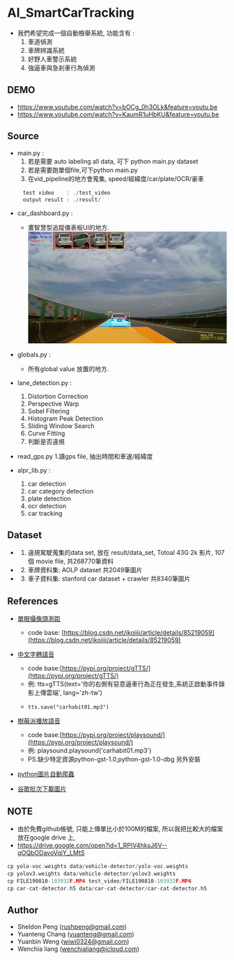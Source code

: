 # AI_SmartCarTracking
* 我們希望完成一個自動檢舉系統, 功能含有 : 
  1. 車道偵測
  2. 車牌辨識系統  
  3. 好野人車警示系統  
  4. 強逼車與急剎車行為偵測

## DEMO 
* https://www.youtube.com/watch?v=bOCg_0h3OLk&feature=youtu.be
* https://www.youtube.com/watch?v=KaumR1uHbKU&feature=youtu.be

## Source

* main.py : 
  1. 若是需要 auto labeling all data, 可下 python main.py dataset
  2. 若是需要跑單個file,可下python main.py
  3. 在vid_pipeline的地方會蒐集, speed/經緯度/car/plate/OCR/豪車
 
```c
     test video    : ./test_video      
     output result : ./result/
```
* car_dashboard.py :
  * 畫智慧型追蹤儀表板UI的地方.
  ![Smart Car Tracking Dashboard](./dashboard.jpg)
    
* globals.py :
  * 所有global value 放置的地方. 

* lane_detection.py : 
  1. Distortion Correction
  2. Perspective Warp
  3. Sobel Filtering
  4. Histogram Peak Detection
  5. Sliding Window Search
  6. Curve Fitting
  7. 判斷是否違規
     
* read_gps.py
  1.讀gps file, 抽出時間和車速/經緯度 

* alpr_lib.py : 
  1. car detection
  2. car category detection
  3. plate detection
  4. ocr detection
  5. car tracking

## Dataset

* 1. 違規駕駛蒐集的data set, 放在 result/data_set, Totoal 43G 2k 影片, 107個 movie file, 共268770筆資料 
* 2. 車牌資料集: AOLP dataset 共2049筆圖片 
* 3. 車子資料集: stanford car dataset + crawler 共8340筆圖片 

## References

* [單眼攝像頭測距](https://blog.csdn.net/ikoiiii/article/details/85219059)
   * code base: [https://blog.csdn.net/ikoiiii/article/details/85219059](https://blog.csdn.net/ikoiiii/article/details/85219059)
* [中文字轉語音](https://pypi.org/project/gTTS/)
   * code base:[https://pypi.org/project/gTTS/](https://pypi.org/project/gTTS/)
   * 例: tts=gTTS(text='你的右側有惡意逼車行為正在發生,系統正啟動事件錄影上傳雲端', lang='zh-tw')
   *     tts.save("carhabit01.mp3")
* [樹莓派播放語音](https://pypi.org/project/playsound/)
   * code base:[https://pypi.org/project/playsound/](https://pypi.org/project/playsound/)
   * 例: playsound.playsound('carhabit01.mp3')
   * PS.缺少特定資源python-gst-1.0,python-gst-1.0-dbg 另外安裝

* [python圖片自動爬蟲](https://github.com/YoongiKim/AutoCrawler)
 
* [谷歌批次下載圖片](https://chrome.google.com/webstore/detail/fatkun-batch-download-ima/nnjjahlikiabnchcpehcpkdeckfgnohf?hl=zh-TW)

## NOTE 
* 由於免費github帳號, 只能上傳單比小於100M的檔案, 所以我把比較大的檔案放在google drive 上, 
* https://drive.google.com/open?id=1_RPlV4hksJ6V--qOQbODavoVqjY_LMtS

```c
cp yolo-voc.weights data/vehicle-detector/yolo-voc.weights
cp yolov3.weights data/vehicle-detector/yolov3.weights
cp FILE190810-103932F.MP4 test_video/FILE190810-103932F.MP4
cp car-cat-detector.h5 data/car-cat-detector/car-cat-detector.h5
```

## Author
* Sheldon Peng (rushpeng@gmail.com)
* Yuanteng Chang (yuanteng@gmail.com)
* Yuanbin Weng (wiwi0324@gmail.com)
* Wenchia liang (wenchialiang@icloud.com)

